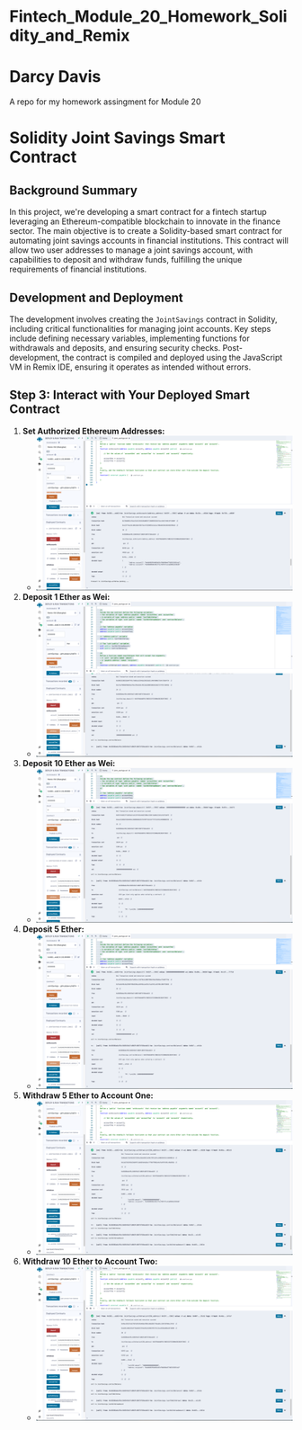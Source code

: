 # Fintech_Module_20_Homework_Solidity_and_Remix
# Darcy Davis
A repo for my homework assingment for Module 20

# Solidity Joint Savings Smart Contract

## Background Summary

In this project, we're developing a smart contract for a fintech startup leveraging an Ethereum-compatible blockchain to innovate in the finance sector. The main objective is to create a Solidity-based smart contract for automating joint savings accounts in financial institutions. This contract will allow two user addresses to manage a joint savings account, with capabilities to deposit and withdraw funds, fulfilling the unique requirements of financial institutions.

## Development and Deployment

The development involves creating the `JointSavings` contract in Solidity, including critical functionalities for managing joint accounts. Key steps include defining necessary variables, implementing functions for withdrawals and deposits, and ensuring security checks. Post-development, the contract is compiled and deployed using the JavaScript VM in Remix IDE, ensuring it operates as intended without errors.

## Step 3: Interact with Your Deployed Smart Contract

1. **Set Authorized Ethereum Addresses:**
   - ![Screenshot 1](https://github.com/darcy5d/Fintech_Module_20_Homework_Solidity_and_Remix/blob/main/Execution_Results/step-3_0-set%20accounts.png?raw=true)
2. **Deposit 1 Ether as Wei:**
   - ![Screenshot 2](https://github.com/darcy5d/Fintech_Module_20_Homework_Solidity_and_Remix/blob/main/Execution_Results/step-3_1-send-1-either-as-wei.png?raw=true)
3. **Deposit 10 Ether as Wei:**
   - ![Screenshot 3](https://github.com/darcy5d/Fintech_Module_20_Homework_Solidity_and_Remix/blob/main/Execution_Results/step-3_2-send-10-ether-as-wei.png?raw=true)
4. **Deposit 5 Ether:**
   - ![Screenshot 4](https://github.com/darcy5d/Fintech_Module_20_Homework_Solidity_and_Remix/blob/main/Execution_Results/step-3_3-send-5-ether.png?raw=true)
5. **Withdraw 5 Ether to Account One:**
   - ![Screenshot 5](https://github.com/darcy5d/Fintech_Module_20_Homework_Solidity_and_Remix/blob/main/Execution_Results/step-3_withdraw-1_accountTwo.png?raw=true)
6. **Withdraw 10 Ether to Account Two:**
   - ![Screenshot 6](https://github.com/darcy5d/Fintech_Module_20_Homework_Solidity_and_Remix/blob/main/Execution_Results/step-3_withdraw-2_accountOne.png?raw=true)


